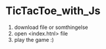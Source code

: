 # TicTacToe_with_Js
1) download <zip> file or somthingelse
2) open <index.htnl> file
3) play the game :)
